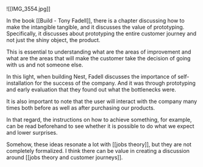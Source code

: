 ![[IMG_3554.jpg]]

In the book [[Build - Tony Fadell]], there is a chapter discussing how to make the intangible tangible, and it discusses the value of prototyping. Specifically, it discusses about prototyping the entire customer journey and not just the shiny object, the product. 

This is essential to understanding what are the areas of improvement and what are the areas that will make the customer take the decision of going with us and not someone else. 

In this light, when building Nest, Fadell discusses the importance of self-installation for the success of the company. And it was through prototyping and early evaluation that they found out what the bottlenecks were. 

It is also important to note that the user will interact with the company many times both before as well as after purchasing our products. 

In that regard, the instructions on how to achieve something, for example, can be read beforehand to see whether it is possible to do what we expect and lower surprises. 

Somehow, these ideas resonate a lot with [[jobs theory]], but they are not completely formalized. I think there can be value in creating a discussion around [[jobs theory and customer journeys]]. 